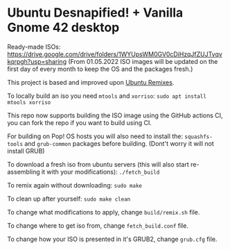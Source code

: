 # Ubuntu Desnapified! + Vanilla Gnome 42 desktop

Ready-made ISOs: https://drive.google.com/drive/folders/1WYUpsWM0GV0cDiHzqJfZUJTvqvkqrpgh?usp=sharing
(From 01.05.2022 ISO images will be updated on the first day of every month to keep the OS and the packages fresh.)

This project is based and improved upon [Ubuntu Remixes](https://gitlab.com/ubuntu-unity/ubuntu-remixes).

To locally build an iso you need `mtools` and `xorriso`: 
```sudo apt install mtools xorriso```

This repo now supports building the ISO image using the GitHub actions CI, you can fork the repo if you want to build using CI.

For building on Pop! OS hosts you will also need to install the: ```squashfs-tools``` and ```grub-common``` packages before building. (Dont't worry it will not install GRUB)

To download a fresh iso from ubuntu servers (this will also start re-assembling it with your modifications): 
```./fetch_build```


To remix again without downloading:
```sudo make```

To clean up after yourself:
```sudo make clean```

To change what modifications to apply, change `build/remix.sh` file.

To change where to get iso from, change `fetch_build.conf` file.

To change how your ISO is presented in it's GRUB2, change `grub.cfg` file.
